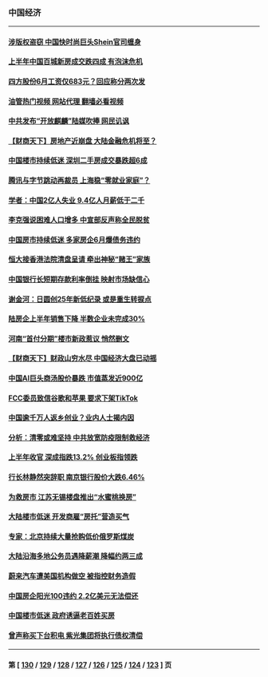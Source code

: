 ### 中国经济
---
#### [涉版权盗窃 中国快时尚巨头Shein官司缠身](../../pages/ncid283/n13772674.md?07040845) 
#### [上半年中国百城新房成交跌四成 有泡沫危机](../../pages/ncid283/n13772559.md?07040845) 
#### [四方股份6月工资仅683元？回应称分两次发](../../pages/ncid283/n13772458.md?07040845) 
#### [油管热门视频 网站代理 翻墙必看视频](http://209.222.30.114:81/youtube.html?07040845)
#### [中共发布“开放麒麟”陆媒吹捧 网民讥讽](../../pages/ncid283/n13772308.md?07040845) 
#### [【财商天下】房地产近崩盘 大陆金融危机将至？](../../pages/ncid283/n13771665.md?07040845) 
#### [中国楼市持续低迷 深圳二手房成交暴跌超6成](../../pages/ncid283/n13771693.md?07040845) 
#### [腾讯与字节跳动再裁员 上海稳“零就业家庭”？](../../pages/ncid283/n13771622.md?07040845) 
#### [学者：中国2亿人失业 9.4亿人月薪低于二千](../../pages/ncid283/n13771649.md?07040845) 
#### [李克强说困难人口增多 中宣部反声称全民脱贫](../../pages/ncid283/n13771627.md?07040845) 
#### [中国房市持续低迷 多家房企6月爆债务违约](../../pages/ncid283/n13771623.md?07040845) 
#### [恒大接香港法院清盘呈请 牵出神秘“赌王”家族](../../pages/ncid283/n13771611.md?07040845) 
#### [中国银行长短期存款利率倒挂 映射市场缺信心](../../pages/ncid283/n13771597.md?07040845) 
#### [谢金河：日圆创25年新低纪录 或是重生转捩点](../../pages/ncid283/n13771519.md?07040845) 
#### [陆房企上半年销售下降 半数企业未完成30%](../../pages/ncid283/n13771379.md?07040845) 
#### [河南“首付分期”楼市新政惹议 悄然删文](../../pages/ncid283/n13771259.md?07040845) 
#### [【财商天下】财政山穷水尽 中国经济大盘已动摇](../../pages/ncid283/n13770956.md?07040845) 
#### [中国AI巨头商汤股价暴跌 市值蒸发近900亿](../../pages/ncid283/n13770976.md?07040845) 
#### [FCC委员致信谷歌和苹果 要求下架TikTok](../../pages/ncid283/n13770963.md?07040845) 
#### [中国逾千万人返乡创业？业内人士揭内因](../../pages/ncid283/n13770780.md?07040845) 
#### [分析：清零或难坚持 中共放宽防疫限制救经济](../../pages/ncid283/n13770641.md?07040845) 
#### [上半年收官 深成指跌13.2% 创业板指领跌](../../pages/ncid283/n13770651.md?07040845) 
#### [行长林静然突辞职 南京银行股价大跌6.46%](../../pages/ncid283/n13770633.md?07040845) 
#### [为救房市 江苏无锡楼盘推出“水蜜桃换房”](../../pages/ncid283/n13770456.md?07040845) 
#### [大陆楼市低迷 开发商雇“房托”营造买气](../../pages/ncid283/n13770494.md?07040845) 
#### [专家：北京持续大量抢购低价俄罗斯煤炭](../../pages/ncid283/n13770387.md?07040845) 
#### [大陆沿海多地公务员遇降薪潮 降幅约两三成](../../pages/ncid283/n13770359.md?07040845) 
#### [蔚来汽车遭美国机构做空 被指控财务造假](../../pages/ncid283/n13770180.md?07040845) 
#### [中国房企阳光100违约 2.2亿美元无法偿还](../../pages/ncid283/n13770237.md?07040845) 
#### [中国楼市低迷 政府诱逼老百姓买房](../../pages/ncid283/n13770086.md?07040845) 
#### [曾声称买下台积电 紫光集团将执行债权清偿](../../pages/ncid283/n13769819.md?07040845) 

---
#### 第 [ [130](./130.md?07040845) / [129](./129.md?07040845) / [128](./128.md?07040845) / [127](./127.md?07040845) / [126](./126.md?07040845) / [125](./125.md?07040845) / [124](./124.md?07040845) / [123](./123.md?07040845) ] 页
